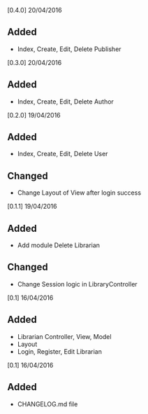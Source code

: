 [0.4.0] 20/04/2016

## Added 
- Index, Create, Edit, Delete Publisher

[0.3.0] 20/04/2016

## Added 
- Index, Create, Edit, Delete Author


[0.2.0] 19/04/2016

## Added 
- Index, Create, Edit, Delete User

## Changed
- Change Layout of View after login success


[0.1.1] 19/04/2016

## Added
- Add module Delete Librarian

## Changed

- Change Session logic in LibraryController

[0.1] 16/04/2016

## Added
- Librarian Controller, View, Model
- Layout
- Login, Register, Edit Librarian

[0.1] 16/04/2016

## Added
- CHANGELOG.md file
